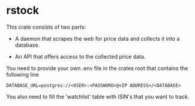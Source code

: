 # rstock

This crate consists of two parts:

- A daemon that scrapes the web for price data and collects it into a database.

- An API that offers access to the collected price data.

You need to provide your own .env file in the crates root that contains the following line

`DATABASE_URL=postgres://<USER>:<PASSWORD>@<IP ADDRESS>/<DATABASE>`

You also need to fill the 'watchlist' table with ISIN's that you want to track.
